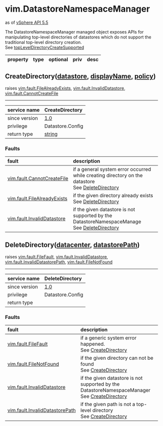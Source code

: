 vim.DatastoreNamespaceManager
=============================
as of [vSphere API 5.5](vim.version.md#vim.version.version9)


The DatastoreNamespaceManager managed object exposes APIs for  manipulating top-level directories of datastores which do not  support the traditional top-level directory creation.<br>See <a href="vim.Datastore.Capability.md#topLevelDirectoryCreateSupported">topLevelDirectoryCreateSupported</a><br>

| property | type | optional | priv | desc |
|:---------|:-----|:---------|:-----|:-----|


CreateDirectory([datastore](vim.Datastore.md "vim.Datastore"), [displayName](#string "string"), [policy](#string "string"))
---------------------------------------------------------------------------------------------------------------------------
 raises [vim.fault.FileAlreadyExists](vim.fault.FileAlreadyExists.md "vim.fault.FileAlreadyExists"), [vim.fault.InvalidDatastore](vim.fault.InvalidDatastore.md "vim.fault.InvalidDatastore"), [vim.fault.CannotCreateFile](vim.fault.CannotCreateFile.md "vim.fault.CannotCreateFile")

---
| service name | CreateDirectory |
|:--|:--|
| since version | [1.0](vim.version.md#vim.version.version9) |
| privilege    | Datastore.Config |
| return type | [string](string.md "string") |
### Faults
| fault | description |
|:------|:------------|
| [vim.fault.CannotCreateFile](vim.fault.CannotCreateFile.md "vim.fault.CannotCreateFile") | if a general system error occurred while creating                      directory on the datastore<br>See <a href="vim.DatastoreNamespaceManager.md#DeleteDirectory">DeleteDirectory</a><br> |
| [vim.fault.FileAlreadyExists](vim.fault.FileAlreadyExists.md "vim.fault.FileAlreadyExists") | if the given directory already exists<br>See <a href="vim.DatastoreNamespaceManager.md#DeleteDirectory">DeleteDirectory</a><br> |
| [vim.fault.InvalidDatastore](vim.fault.InvalidDatastore.md "vim.fault.InvalidDatastore") | if the given datastore is not supported by                           the DatastoreNamespaceManage<br>See <a href="vim.DatastoreNamespaceManager.md#DeleteDirectory">DeleteDirectory</a><br> |




DeleteDirectory([datacenter](vim.Datacenter.md "vim.Datacenter"), [datastorePath](#string "string"))
----------------------------------------------------------------------------------------------------
 raises [vim.fault.FileFault](vim.fault.FileFault.md "vim.fault.FileFault"), [vim.fault.InvalidDatastore](vim.fault.InvalidDatastore.md "vim.fault.InvalidDatastore"), [vim.fault.InvalidDatastorePath](vim.fault.InvalidDatastorePath.md "vim.fault.InvalidDatastorePath"), [vim.fault.FileNotFound](vim.fault.FileNotFound.md "vim.fault.FileNotFound")

---
| service name | DeleteDirectory |
|:--|:--|
| since version | [1.0](vim.version.md#vim.version.version9) |
| privilege    | Datastore.Config |
| return type |  |
### Faults
| fault | description |
|:------|:------------|
| [vim.fault.FileFault](vim.fault.FileFault.md "vim.fault.FileFault") | if a generic system error happened.<br>See <a href="vim.DatastoreNamespaceManager.md#CreateDirectory">CreateDirectory</a><br> |
| [vim.fault.FileNotFound](vim.fault.FileNotFound.md "vim.fault.FileNotFound") | if the given directory can not be found<br>See <a href="vim.DatastoreNamespaceManager.md#CreateDirectory">CreateDirectory</a><br> |
| [vim.fault.InvalidDatastore](vim.fault.InvalidDatastore.md "vim.fault.InvalidDatastore") | if the given datastore is not supported by                           the DatastoreNamespaceManager<br>See <a href="vim.DatastoreNamespaceManager.md#CreateDirectory">CreateDirectory</a><br> |
| [vim.fault.InvalidDatastorePath](vim.fault.InvalidDatastorePath.md "vim.fault.InvalidDatastorePath") | if the given path is not a top-level directory<br>See <a href="vim.DatastoreNamespaceManager.md#CreateDirectory">CreateDirectory</a><br> |




